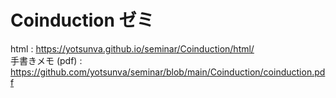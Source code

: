 # Coinduction ゼミ
html : https://yotsunva.github.io/seminar/Coinduction/html/  
手書きメモ (pdf) : https://github.com/yotsunva/seminar/blob/main/Coinduction/coinduction.pdf
